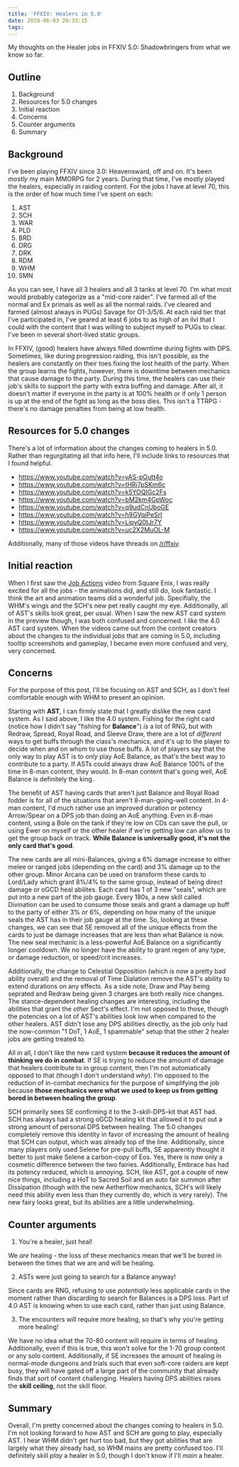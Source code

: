 ```yaml
---
title: 'FFXIV: Healers in 5.0'
date: 2019-06-03 20:33:15
tags:
---
```


My thoughts on the Healer jobs in FFXIV 5.0: Shadowbringers from what we know so far.

<!-- more -->

## Outline

1. Background
1. Resources for 5.0 changes
1. Initial reaction
1. Concerns
1. Counter arguments
1. Summary

## Background

I've been playing FFXIV since 3.0: Heavensward, off and on. It's been *mostly* my main MMORPG for 2 years. During that time, I've mostly played the healers, especially in raiding content. For the jobs I have at level 70, this is the order of how much time I've spent on each:

1. AST
1. SCH
1. WAR
1. PLD
1. BRD
1. DRG
1. DRK
1. RDM
1. WHM
1. SMN

As you can see, I have all 3 healers and all 3 tanks at level 70. I'm what most would probably categorize as a "mid-core raider". I've farmed all of the normal and Ex primals as well as all the normal raids. I've cleared and farmed (almost always in PUGs) Savage for O1-3/5/6. At each raid tier that I've participated in, I've geared at least 6 jobs to as high of an ilvl that I could with the content that I was willing to subject myself to PUGs to clear. I've been in several short-lived static groups.

In FFXIV, (good) healers have always filled downtime during fights with DPS. Sometimes, like during progression raiding, this isn't possible, as the healers are constantly on their toes fixing the lost health of the party. When the group learns the fights, however, there is downtime between mechanics that cause damage to the party. During this time, the healers can use their job's skills to support the party with extra buffing and damage. After all, it doesn't matter if everyone in the party is at 100% health or if only 1 person is up at the end of the fight as long as the boss dies. This isn't a TTRPG - there's no damage penalties from being at low health.

## Resources for 5.0 changes

There's a lot of information about the changes coming to healers in 5.0. Rather than regurgitating all that info here, I'll include links to resources that I found helpful.

* https://www.youtube.com/watch?v=yAS-pGutt4o
* https://www.youtube.com/watch?v=tHRj7pSKm6c
* https://www.youtube.com/watch?v=k5YOQIGc2Fs
* https://www.youtube.com/watch?v=bM2km4GpWoc
* https://www.youtube.com/watch?v=q9udCnUboGE
* https://www.youtube.com/watch?v=h9GVqjPeSrI
* https://www.youtube.com/watch?v=LipyQ0tJr7Y
* https://www.youtube.com/watch?v=uc2X2MuOL-M

Additionally, many of those videos have threads on [/r/ffxiv](https://old.reddit.com/r/ffxiv).

## Initial reaction

When I first saw the [Job Actions](https://www.youtube.com/watch?v=jaGxC7wnBDo) video from Square Enix, I was really excited for all the jobs - the animations did, and still do, look fantastic. I think the art and animation teams did a wonderful job. Specifially, the WHM's wings and the SCH's new pet really caught my eye. Additionally, all of AST's skills look great, per usual. When I saw the new AST card system in the preview though, I was both confused and concerned. I *like* the 4.0 AST card system. When the videos came out from the content creators about the changes to the individual jobs that are coming in 5.0, including tooltip screenshots and gameplay, I became even more confused and very, very concerned.

## Concerns

For the purpose of this post, I'll be focusing on AST and SCH, as I don't feel comfortable enough with WHM to present an opinion.

Starting with **AST**, I can firmly state that I greatly dislike the new card system. As I said above, I like the 4.0 system. Fishing for the right card (notice how I didn't say "fishing for **Balance**") *is* a lot of RNG, but with Redraw, Spread, Royal Road, and Sleeve Draw, there are a lot of *different* ways to get buffs through the class's mechanics, and it's up to the player to decide when and on whom to use those buffs. A lot of players say that the only way to play AST is to *only* play AoE Balance, as that's the best way to contribute to a party. If ASTs could always draw AoE Balance 100% of the time in 8-man content, they would. In 8-man content that's going well, AoE Balance is definitely the king.

The benefit of AST having cards that aren't just Balance and Royal Road fodder is for all of the situations that aren't 8-man-going-well content. In 4-man content, I'd much rather use an improved duration or potency Arrow/Spear on a DPS job than doing an AoE anything. Even in 8-man content, using a Bole on the tank if they're low on CDs can save the pull, or using Ewer on myself or the other healer if we're getting low can allow us to get the group back on track. **While Balance is universally good, it's not the only card that's good**.

The new cards are all mini-Balances, giving a 6% damage increase to either melee or ranged jobs (depending on the card) and 3% damage up to the other group. Minor Arcana can be used on transform these cards to Lord/Lady which grant 8%/4% to the same group, instead of being direct damage or oGCD heal abilites. Each card has 1 of 3 new "seals", which are put into a new part of the job gauge. Every 180s, a new skill called Divination can be used to consume those seals and grant a damage up buff to the party of either 3% or 6%, depending on how many of the unique seals the AST has in their job gauge at the time. So, looking at these changes, we can see that SE removed all of the unique effects from the cards to just be damage increases that are less than what Balance is now. The new seal mechanic is a less-powerful AoE Balance on a significantly longer cooldown. We no longer have the ability to grant regen of any type, or damage reduction, or speed/crit increases.

Additionally, the change to Celestial Opposition (which is now a pretty bad ability overall) and the removal of Time Dialation remove the AST's ability to extend durations on any effects. As a side note, Draw and Play being seprated and Redraw being given 3 charges are both really nice changes. The stance-dependent healing changes are interesting, including the abilities that grant the *other* Sect's effect. I'm not opposed to those, though the potencies on a lot of AST's abilities look low when compared to the other healers. AST didn't lose any DPS abilities directly, as the job only had the now-common "1 DoT, 1 AoE, 1 spammable" setup that the other 2 healer jobs are getting treated to.

All in all, I don't like the new card system **because it reduces the amount of thinking we do in combat**. If SE is trying to reduce the amount of damage that healers contribute to in group content, then I'm not automatically opposed to that (though I don't understand *why*). I'm opposed to the reduction of in-combat mechanics for the purpose of simplifying the job because **those mechanics were what we used to keep us from getting bored in between healing the group**.

SCH primarily sees SE confirming it to the 3-skill-DPS-kit that AST had. SCH has always had a strong oGCD healing kit that allowed it to put out a strong amount of personal DPS between healing. The 5.0 changes completely remove this identity in favor of increasing the amount of healing that SCH can output, which was already top of the line. Additionally, since many players only used Selene for pre-pull buffs, SE apparently thought it better to just make Selene a carbon-copy of Eos. Yes, there is now only a cosmetic difference between the two fairies. Additionally, Embrace has had its potency reduced, which is annoying. SCH, like AST, got a couple of new nice things, including a HoT to Sacred Soil and an auto fair summon after Dissipation (though with the new Aetherflow mechanics, SCH's will likely need this ability even less than they currently do, which is very rarely). The new fairy looks great, but its abilities are a little underwhelming.

## Counter arguments

1) You're a healer, just heal!

We *are* healing - the loss of these mechanics mean that we'll be bored in between the times that we are and will be healing.

2) ASTs were just going to search for a Balance anyway!

Since cards are RNG, refusing to use *potentially* less applicable cards in the moment rather than discarding to search for Balances is a DPS loss. Part of 4.0 AST is knowing when to use each card, rather than just using Balance.

3) The encounters will require more healing, so that's why you're getting more healing!

We have no idea what the 70-80 content will require in terms of healing. Additionally, even if this is true, this won't solve for the 1-70 group content or any solo content. Additionally, if SE increases the amount of healing in normal-mode dungeons and trials such that even soft-core raiders are kept busy, they will have gated off a large part of the community that already finds that sort of content challenging. Healers having DPS abilities raises the **skill ceiling**, not the skill floor.

## Summary

Overall, I'm pretty concerned about the changes coming to healers in 5.0. I'm not looking forward to how AST and SCH are going to play, especially AST. I hear WHM didn't get hurt too bad, but they got abilities that are largely what they already had, so WHM mains are pretty confused too. I'll definitely skill *play* a healer in 5.0, though I don't know if I'll *main* a healer.

